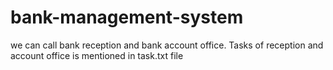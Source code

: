 # bank-management-system
we can call bank reception and bank account office.
Tasks of reception and account office is mentioned in task.txt file
